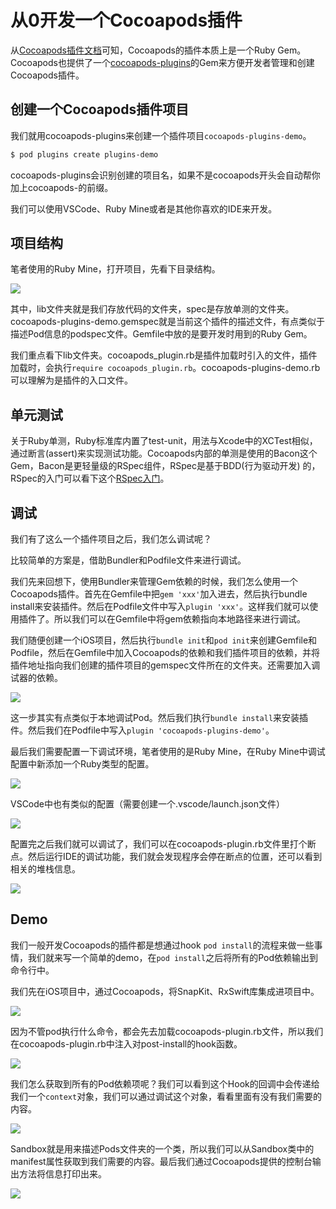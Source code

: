 # 从0开发一个Cocoapods插件

从[Cocoapods插件文档](https://guides.cocoapods.org/plugins/setting-up-plugins.html)可知，Cocoapods的插件本质上是一个Ruby Gem。Cocoapods也提供了一个[cocoapods-plugins](https://github.com/CocoaPods/cocoapods-plugins)的Gem来方便开发者管理和创建Cocoapods插件。

## 创建一个Cocoapods插件项目

我们就用cocoapods-plugins来创建一个插件项目`cocoapods-plugins-demo`。

```bash
$ pod plugins create plugins-demo
```

cocoapods-plugins会识别创建的项目名，如果不是cocoapods开头会自动帮你加上cocoapods-的前缀。

我们可以使用VSCode、Ruby Mine或者是其他你喜欢的IDE来开发。

## 项目结构

笔者使用的Ruby Mine，打开项目，先看下目录结构。

![](Images/开发cocoapods-plugins/catalog.png)

其中，lib文件夹就是我们存放代码的文件夹，spec是存放单测的文件夹。cocoapods-plugins-demo.gemspec就是当前这个插件的描述文件，有点类似于描述Pod信息的podspec文件。Gemfile中放的是要开发时用到的Ruby Gem。

我们重点看下lib文件夹。cocoapods_plugin.rb是插件加载时引入的文件，插件加载时，会执行`require cocoapods_plugin.rb`。cocoapods-plugins-demo.rb可以理解为是插件的入口文件。

## 单元测试

关于Ruby单测，Ruby标准库内置了test-unit，用法与Xcode中的XCTest相似，通过断言(assert)来实现测试功能。Cocoapods内部的单测是使用的Bacon这个Gem，Bacon是更轻量级的RSpec组件，RSpec是基于BDD(行为驱动开发) 的，RSpec的入门可以看下这个[RSpec入门](https://semaphoreci.com/community/tutorials/getting-started-with-rspec)。

## 调试

我们有了这么一个插件项目之后，我们怎么调试呢？

比较简单的方案是，借助Bundler和Podfile文件来进行调试。

我们先来回想下，使用Bundler来管理Gem依赖的时候，我们怎么使用一个Cocoapods插件。首先在Gemfile中把`gem 'xxx'`加入进去，然后执行bundle install来安装插件。然后在Podfile文件中写入`plugin 'xxx'`。这样我们就可以使用插件了。所以我们可以在Gemfile中将gem依赖指向本地路径来进行调试。

我们随便创建一个iOS项目，然后执行`bundle init`和`pod init`来创建Gemfile和Podfile，然后在Gemfile中加入Cocoapods的依赖和我们插件项目的依赖，并将插件地址指向我们创建的插件项目的gemspec文件所在的文件夹。还需要加入调试器的依赖。

![](Images/开发cocoapods-plugins/debugGemfile.png)

这一步其实有点类似于本地调试Pod。然后我们执行`bundle install`来安装插件。然后我们在Podfile中写入`plugin 'cocoapods-plugins-demo'`。

最后我们需要配置一下调试环境，笔者使用的是Ruby Mine，在Ruby Mine中调试配置中新添加一个Ruby类型的配置。

![](Images/开发cocoapods-plugins/rubyMineDebugConfig.png)

VSCode中也有类似的配置（需要创建一个.vscode/launch.json文件）

![](Images/开发cocoapods-plugins/vscodeDebugConfig.png)

配置完之后我们就可以调试了，我们可以在cocoapods-plugin.rb文件里打个断点。然后运行IDE的调试功能，我们就会发现程序会停在断点的位置，还可以看到相关的堆栈信息。

![](Images/开发cocoapods-plugins/rubyMineDebugBP.png)

## Demo

我们一般开发Cocoapods的插件都是想通过hook `pod install`的流程来做一些事情，我们就来写一个简单的demo，在`pod install`之后将所有的Pod依赖输出到命令行中。

我们先在iOS项目中，通过Cocoapods，将SnapKit、RxSwift库集成进项目中。

![](Images/开发cocoapods-plugins/xcodePods.png)

因为不管pod执行什么命令，都会先去加载cocoapods-plugin.rb文件，所以我们在cocoapods-plugin.rb中注入对post-install的hook函数。

![](Images/开发cocoapods-plugins/podInstallHook.png)

我们怎么获取到所有的Pod依赖项呢？我们可以看到这个Hook的回调中会传递给我们一个`context`对象，我们可以通过调试这个对象，看看里面有没有我们需要的内容。

![](Images/开发cocoapods-plugins/podHookContext.png)

Sandbox就是用来描述Pods文件夹的一个类，所以我们可以从Sandbox类中的manifest属性获取到我们需要的内容。最后我们通过Cocoapods提供的控制台输出方法将信息打印出来。

![](Images/开发cocoapods-plugins/finish.png)